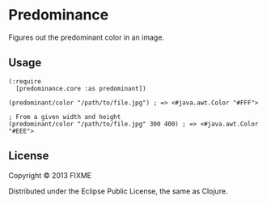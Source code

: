 # Predominance

Figures out the predominant color in an image.

## Usage

```
(:require
  [predominance.core :as predominant])
  
(predominant/color "/path/to/file.jpg") ; => <#java.awt.Color "#FFF">

; From a given width and height
(predominant/color "/path/to/file.jpg" 300 400) ; => <#java.awt.Color "#EEE">
```

## License

Copyright © 2013 FIXME

Distributed under the Eclipse Public License, the same as Clojure.
